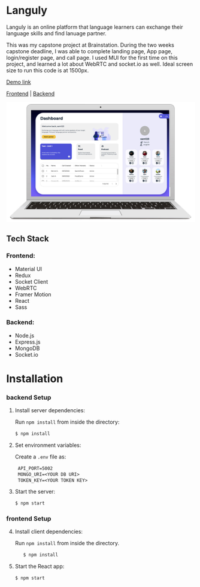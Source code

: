 # Languly

Languly is an online platform that language learners can exchange their language skills and find lanuage partner.

This was my capstone project at Brainstation. During the two weeks capstone deadline, I was able to complete landing page, App page, login/register page, and call page. I used MUI for the first time on this project, and learned a lot about WebRTC and socket.io as well. Ideal screen size to run this code is at 1500px.

[Demo link](https://www.youtube.com/watch?v=wkKaz5o2RY8)

[Frontend](https://github.com/jclairelee/VideoWebApp-Languly) | [Backend](https://github.com/jclairelee/Languly-api)

![Screenshot](./src/assets/projectScreenshot/languly2.jpg)

## Tech Stack

### Frontend:

- Material UI
- Redux
- Socket Client
- WebRTC
- Framer Motion
- React
- Sass

### Backend:

- Node.js 
- Express.js
- MongoDB
- Socket.io

# Installation

### backend Setup

1. Install server dependencies:

   Run `npm install` from inside the directory:

   ```bash
   $ npm install
   ```

2. Set environment variables:

   Create a `.env` file as:

   ```shell
    API_PORT=5002
    MONGO_URI=<YOUR DB URI>
    TOKEN_KEY=<YOUR TOKEN KEY>
   ```

3. Start the server:
   ```bash
   $ npm start
   ```

### frontend Setup

4. Install client dependencies:

   Run `npm install` from inside the directory.

   ```bash
      $ npm install
   ```

5. Start the React app:
   ```bash
   $ npm start
   ```
